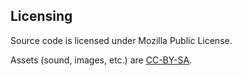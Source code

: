 ## Licensing

Source code is licensed under Mozilla Public License.

Assets (sound, images, etc.) are [CC-BY-SA](https://creativecommons.org/licenses/by-sa/4.0/).